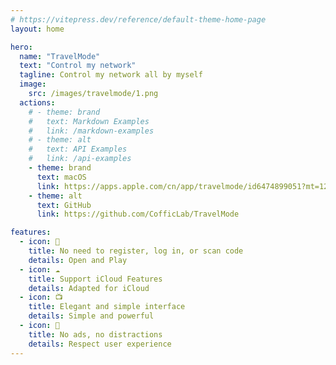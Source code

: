 ```yaml
---
# https://vitepress.dev/reference/default-theme-home-page
layout: home

hero:
  name: "TravelMode"
  text: "Control my network"
  tagline: Control my network all by myself
  image: 
    src: /images/travelmode/1.png
  actions:
    # - theme: brand
    #   text: Markdown Examples
    #   link: /markdown-examples
    # - theme: alt
    #   text: API Examples
    #   link: /api-examples
    - theme: brand
      text: macOS
      link: https://apps.apple.com/cn/app/travelmode/id6474899051?mt=12
    - theme: alt
      text: GitHub
      link: https://github.com/CofficLab/TravelMode

features:
  - icon: 🔕
    title: No need to register, log in, or scan code
    details: Open and Play
  - icon: ☁️
    title: Support iCloud Features
    details: Adapted for iCloud
  - icon: 📺
    title: Elegant and simple interface
    details: Simple and powerful
  - icon: 🍵
    title: No ads, no distractions
    details: Respect user experience
---
```

